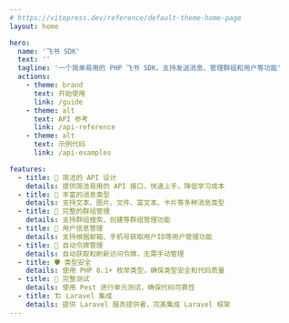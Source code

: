 ```yaml
---
# https://vitepress.dev/reference/default-theme-home-page
layout: home

hero:
  name: '飞书 SDK'
  text: ''
  tagline: '一个简单易用的 PHP 飞书 SDK，支持发送消息、管理群组和用户等功能'
  actions:
    - theme: brand
      text: 开始使用
      link: /guide
    - theme: alt
      text: API 参考
      link: /api-reference
    - theme: alt
      text: 示例代码
      link: /api-examples

features:
  - title: 🚀 简洁的 API 设计
    details: 提供简洁易用的 API 接口，快速上手，降低学习成本
  - title: 📨 丰富的消息类型
    details: 支持文本、图片、文件、富文本、卡片等多种消息类型
  - title: 👥 完整的群组管理
    details: 支持群组搜索、创建等群组管理功能
  - title: 👤 用户信息管理
    details: 支持根据邮箱、手机号获取用户ID等用户管理功能
  - title: 🔐 自动令牌管理
    details: 自动获取和刷新访问令牌，无需手动管理
  - title: 🛡️ 类型安全
    details: 使用 PHP 8.1+ 枚举类型，确保类型安全和代码质量
  - title: 🧪 完整测试
    details: 使用 Pest 进行单元测试，确保代码可靠性
  - title: 🏗️ Laravel 集成
    details: 提供 Laravel 服务提供者，完美集成 Laravel 框架
---
```

